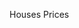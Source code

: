 <img style="display:block;margin-left:auto;margin-right:auto" src="https://storage.googleapis.com/kaggle-media/competitions/kaggle/5407/media/housesbanner.png" alt="">

<img style="display:block;margin-left:auto;margin-right:auto" src="https://lh3.googleusercontent.com/pw/AP1GczP5bt0KpqWnHYVXX-No15dw99RwtgmBAhV2O8kOlBkKnS7M_d-gngEbsRhXkQYbuiAZXmPUmr3RpDC9sozDochdjseslcNgJZtEsxHguX5cJ7GY0LW1841ZkJIRWQWXwFzvWuXE827yh67z4uxTr4P1=w2183-h329-s-no-gm?authuser=0" alt="">


Houses Prices
